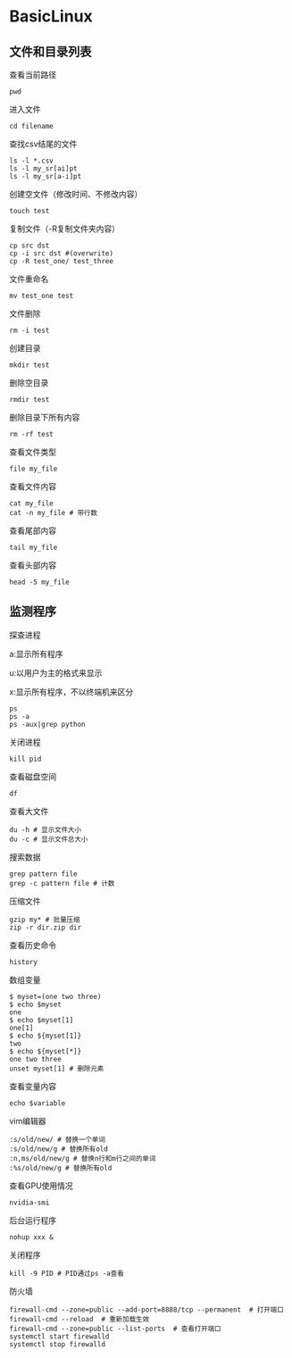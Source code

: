 # BasicLinux
## 文件和目录列表
查看当前路径
```shell
pwd
```
进入文件
```shell
cd filename
```
查找csv结尾的文件
```shell
ls -l *.csv
ls -l my_sr[ai]pt
ls -l my_sr[a-i]pt
```
创建空文件（修改时间、不修改内容）
```shell
touch test
```
复制文件（-R复制文件夹内容）
```shell
cp src dst
cp -i src dst #(overwrite)
cp -R test_one/ test_three
```
文件重命名
```shell
mv test_one test
```
文件删除
```shell
rm -i test
```
创建目录
```shell
mkdir test
```
删除空目录
```shell
rmdir test
```
删除目录下所有内容
```shell
rm -rf test
```
查看文件类型
```shell
file my_file
```
查看文件内容
```shell
cat my_file
cat -n my_file # 带行数
```
查看尾部内容
```shell
tail my_file
```
查看头部内容
```shell
head -5 my_file
```

## 监测程序
探查进程

a:显示所有程序 

u:以用户为主的格式来显示 

x:显示所有程序，不以终端机来区分
```shell
ps
ps -a
ps -aux|grep python
```
关闭进程
```shell
kill pid
```
查看磁盘空间
```shell
df
```
查看大文件
```shell
du -h # 显示文件大小
du -c # 显示文件总大小
```
搜索数据
```shell
grep pattern file
grep -c pattern file # 计数
```
压缩文件
```shell
gzip my* # 批量压缩
zip -r dir.zip dir
```
查看历史命令
```shell
history
```
数组变量
```shell
$ myset=(one two three)
$ echo $myset
one
$ echo $myset[1]
one[1]
$ echo ${myset[1]}
two
$ echo ${myset[*]}
one two three
unset myset[1] # 删除元素
```
查看变量内容
```shell
echo $variable
```
vim编辑器
```shell
:s/old/new/ # 替换一个单词
:s/old/new/g # 替换所有old
:n,ms/old/new/g # 替换n行和m行之间的单词
:%s/old/new/g # 替换所有old
```
查看GPU使用情况
```shell
nvidia-smi
```
后台运行程序
```shell
nohup xxx &
```
关闭程序
```shell
kill -9 PID # PID通过ps -a查看
```
防火墙
```shell
firewall-cmd --zone=public --add-port=8888/tcp --permanent  # 打开端口
firewall-cmd --reload  # 重新加载生效
firewall-cmd --zone=public --list-ports  # 查看打开端口
systemctl start firewalld
systemctl stop firewalld
```
